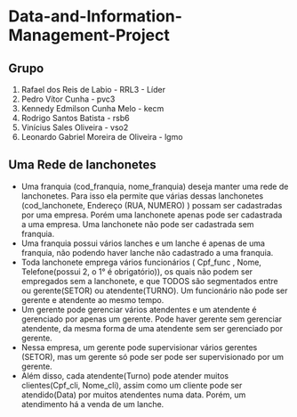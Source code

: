 # Data-and-Information-Management-Project

## Grupo  
1. Rafael dos Reis de Labio - RRL3 - Líder  
2. Pedro Vítor Cunha - pvc3  
3. Kennedy Edmilson Cunha Melo - kecm  
4. Rodrigo Santos Batista - rsb6  
5. Vinícius Sales Oliveira - vso2  
6. Leonardo Gabriel Moreira de Oliveira - lgmo  

## Uma Rede de lanchonetes

- Uma franquia (cod_franquia, nome_franquia) deseja manter uma rede de lanchonetes. Para isso ela permite que várias dessas lanchonetes (cod_lanchonete, Endereço (RUA, NUMERO) ) possam ser cadastradas por uma empresa. Porém uma lanchonete apenas  pode ser cadastrada a uma empresa. Uma lanchonete não pode ser cadastrada sem franquia.
- Uma franquia possui vários lanches e um lanche é apenas de uma franquia, não podendo haver lanche não cadastrado a uma franquia.    
- Toda lanchonete emprega vários funcionários ( Cpf_func , Nome, Telefone(possui 2, o 1° é obrigatório)), os quais não podem ser empregados sem a lanchonete, e que TODOS são segmentados entre ou gerente(SETOR) ou atendente(TURNO). Um funcionário não pode ser gerente e atendente ao mesmo tempo.
- Um gerente pode gerenciar vários atendentes e um atendente é gerenciado por apenas um gerente. Pode haver gerente sem gerenciar atendente, da mesma forma de uma atendente sem ser gerenciado por gerente.  
- Nessa empresa, um gerente pode supervisionar vários gerentes (SETOR), mas um gerente só pode ser pode ser supervisionado por um gerente.
- Além disso, cada atendente(Turno) pode atender muitos clientes(Cpf_cli, Nome_cli), assim como um cliente pode ser atendido(Data) por muitos atendentes numa data. Porém, um atendimento há a venda de um lanche.  
